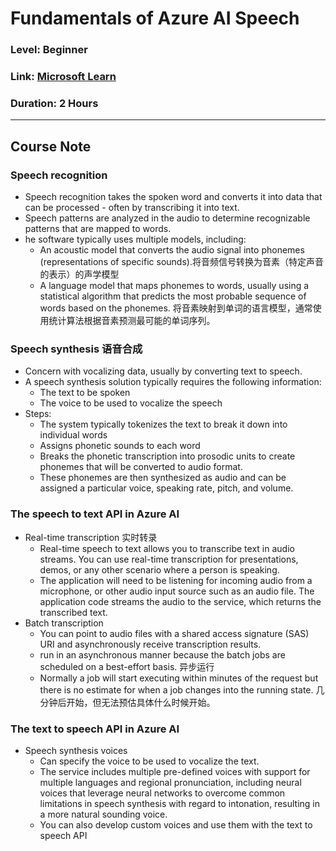 # Fundamentals of Azure AI Speech
### Level: Beginner
### Link: [Microsoft Learn](https://learn.microsoft.com/en-us/training/modules/recognize-synthesize-speech/)
### Duration: 2 Hours
---

## Course Note

### Speech recognition
- Speech recognition takes the spoken word and converts it into data that can be processed - often by transcribing it into text. 
- Speech patterns are analyzed in the audio to determine recognizable patterns that are mapped to words.
- he software typically uses multiple models, including:
  - An acoustic model that converts the audio signal into phonemes (representations of specific sounds).将音频信号转换为音素（特定声音的表示）的声学模型
  - A language model that maps phonemes to words, usually using a statistical algorithm that predicts the most probable sequence of words based on the phonemes. 将音素映射到单词的语言模型，通常使用统计算法根据音素预测最可能的单词序列。

### Speech synthesis 语音合成
- Concern with vocalizing data, usually by converting text to speech.
- A speech synthesis solution typically requires the following information:
  - The text to be spoken
  - The voice to be used to vocalize the speech
- Steps:
  - The system typically tokenizes the text to break it down into individual words
  - Assigns phonetic sounds to each word
  - Breaks the phonetic transcription into prosodic units to create phonemes that will be converted to audio format.
  - These phonemes are then synthesized as audio and can be assigned a particular voice, speaking rate, pitch, and volume.


### The speech to text API in Azure AI
- Real-time transcription 实时转录
  - Real-time speech to text allows you to transcribe text in audio streams. You can use real-time transcription for presentations, demos, or any other scenario where a person is speaking.
  - The application will need to be listening for incoming audio from a microphone, or other audio input source such as an audio file. The application code streams the audio to the service, which returns the transcribed text.
- Batch transcription
  - You can point to audio files with a shared access signature (SAS) URI and asynchronously receive transcription results.
  - run in an asynchronous manner because the batch jobs are scheduled on a best-effort basis. 异步运行
  - Normally a job will start executing within minutes of the request but there is no estimate for when a job changes into the running state. 几分钟后开始，但无法预估具体什么时候开始。

### The text to speech API in Azure AI
- Speech synthesis voices
  - Can specify the voice to be used to vocalize the text.
  - The service includes multiple pre-defined voices with support for multiple languages and regional pronunciation, including neural voices that leverage neural networks to overcome common limitations in speech synthesis with regard to intonation, resulting in a more natural sounding voice. 
  - You can also develop custom voices and use them with the text to speech API